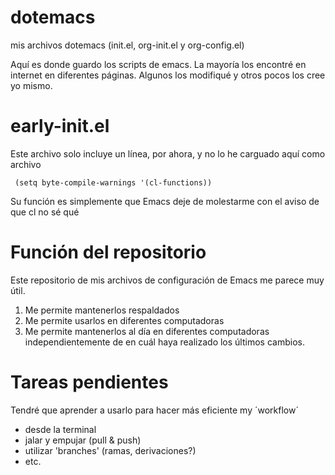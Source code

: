 # dotemacs
mis archivos dotemacs (init.el, org-init.el y org-config.el)

Aquí es donde guardo los scripts de emacs. 
La mayoría los encontré en internet en diferentes páginas. 
Algunos los modifiqué y otros pocos los cree yo mismo.

# early-init.el

Este archivo solo incluye un línea, por ahora, y no lo he carguado aquí como archivo

     (setq byte-compile-warnings '(cl-functions))

Su función es simplemente que Emacs deje de molestarme con el aviso de que cl no sé qué

# Función del repositorio

Este repositorio de mis archivos de configuración de Emacs me parece muy útil.

1. Me permite mantenerlos respaldados
2. Me permite usarlos en diferentes computadoras
3. Me permite mantenerlos al día en diferentes computadoras independientemente de en cuál haya realizado los últimos cambios.

# Tareas pendientes

Tendré que aprender a usarlo para hacer más eficiente my ´workflow´
- desde la terminal
- jalar y empujar (pull & push)
- utilizar 'branches' (ramas, derivaciones?)
- etc.
